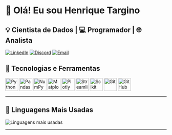 # 👋 Olá! Eu sou Henrique Targino 

💡 Cientista de Dados | 💻 Programador | 🌐 Analista
---
 
[![LinkedIn](https://img.shields.io/badge/LinkedIn-henriquetargino-blue?style=for-the-badge&logo=linkedin&logoColor=white&logoWidth=0&color=DAA520&labelColor=2e2e2e)](https://linkedin.com/in/henriquetargino)
[![Discord](https://img.shields.io/badge/Discord-henrique_targino-7289DA?style=for-the-badge&logo=discord&logoColor=white&logoWidth=0&color=DAA520&labelColor=2e2e2e)](https://discord.com/users/seu-henrique_targino)
[![Email](https://img.shields.io/badge/Email-henriquetarginoalbuquerque@gmail.com-blue?style=for-the-badge&logo=gmail&logoColor=white&logoWidth=0&color=DAA520&labelColor=2e2e2e&scale=0.3)](mailto:henriquetarginoalbuquerque@gmail.com)
## 🚀 **Tecnologias e Ferramentas**

<div align="left">
  <img src="https://cdn.jsdelivr.net/gh/devicons/devicon/icons/python/python-original.svg" title="Python" width="40" height="40" alt="Python">
  <img src="https://cdn.jsdelivr.net/gh/devicons/devicon/icons/pandas/pandas-original.svg" title="Pandas" width="40" height="40" alt="Pandas">
  <img src="https://cdn.jsdelivr.net/gh/devicons/devicon/icons/numpy/numpy-original.svg" title="NumPy" width="40" height="40" alt="NumPy">
  <img src="https://cdn.jsdelivr.net/gh/devicons/devicon/icons/matplotlib/matplotlib-original.svg" title="Matplotlib" width="40" height="40" alt="Matplotlib">
  <img src="https://cdn.jsdelivr.net/gh/devicons/devicon/icons/plotly/plotly-original.svg" title="Plotly" width="40" height="40" alt="Plotly">
  <img src="https://cdn.jsdelivr.net/gh/devicons/devicon/icons/streamlit/streamlit-original.svg" title="Streamlit" width="40" height="40" alt="Streamlit">
  <img src="https://cdn.jsdelivr.net/gh/devicons/devicon@latest/icons/scikitlearn/scikitlearn-original.svg" title="Scikit-learn" width="40" height="40" alt="Scikit learn">
  <img src="https://cdn.jsdelivr.net/gh/devicons/devicon/icons/git/git-original.svg" title="Git" width="40" height="40" alt="Git">
  <img src="https://cdn.jsdelivr.net/gh/devicons/devicon/icons/github/github-original.svg" title="GitHub" width="40" height="40" alt="GitHub">
</div>


---
## 🌟 Linguagens Mais Usadas

![Linguagens mais usadas](https://github-readme-stats.vercel.app/api/top-langs/?username=henriquetargino&layout=compact&theme=radical)


---

